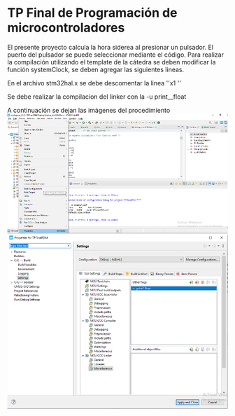 # TP Final de Programación de microcontroladores 

El presente proyecto calcula la hora siderea al presionar un pulsador. El puerto del pulsador se puede seleccionar mediante el código. 
Para realizar la compilación utilizando el template de la cátedra se deben modificar la función systemClock, se deben agregar 
las siguientes lineas. 


En el archivo stm32hal.x se debe descomentar la linea ''x1 '' 


Se debe realizar la compilacion del linker con la -u print__float 

A continuación se dejan las imágenes del procedimiento 
![propiedades](stm_1.png)  
![flag de linker](stm_2.png)  




	